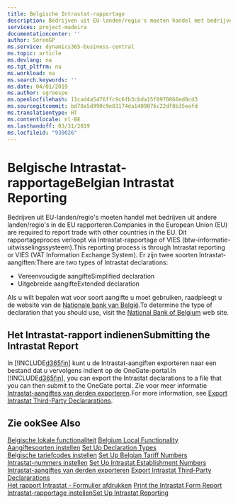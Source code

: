 ```yaml
---
title: Belgische Intrastat-rapportage
description: Bedrijven uit EU-landen/regio's moeten handel met bedrijven uit andere landen/regio's in de EU rapporteren. Dit rapportageproces verloopt via Intrastat-rapportage of VIES (btw-informatie-uitwisselingssysteem).
services: project-madeira
documentationcenter: ''
author: SorenGP
ms.service: dynamics365-business-central
ms.topic: article
ms.devlang: na
ms.tgt_pltfrm: na
ms.workload: na
ms.search.keywords: ''
ms.date: 04/01/2019
ms.author: sgroespe
ms.openlocfilehash: 11cad4a5476ffc9c6fb3cbda15f0970866ed0cd3
ms.sourcegitcommit: bd78a5d990c9e83174da1409076c22df8b35eafd
ms.translationtype: HT
ms.contentlocale: nl-BE
ms.lasthandoff: 03/31/2019
ms.locfileid: "930026"
---
```

# <a name="belgian-intrastat-reporting"></a><span data-ttu-id="ffeb5-104">Belgische Intrastat-rapportage</span><span class="sxs-lookup"><span data-stu-id="ffeb5-104">Belgian Intrastat Reporting</span></span>
<span data-ttu-id="ffeb5-105">Bedrijven uit EU-landen/regio's moeten handel met bedrijven uit andere landen/regio's in de EU rapporteren.</span><span class="sxs-lookup"><span data-stu-id="ffeb5-105">Companies in the European Union (EU) are required to report trade with other countries in the EU.</span></span> <span data-ttu-id="ffeb5-106">Dit rapportageproces verloopt via Intrastat-rapportage of VIES (btw-informatie-uitwisselingssysteem).</span><span class="sxs-lookup"><span data-stu-id="ffeb5-106">This reporting process is through Intrastat reporting or VIES (VAT Information Exchange System).</span></span> <span data-ttu-id="ffeb5-107">Er zijn twee soorten Intrastat-aangiften:</span><span class="sxs-lookup"><span data-stu-id="ffeb5-107">There are two types of Intrastat declarations:</span></span>  

- <span data-ttu-id="ffeb5-108">Vereenvoudigde aangifte</span><span class="sxs-lookup"><span data-stu-id="ffeb5-108">Simplified declaration</span></span>  
- <span data-ttu-id="ffeb5-109">Uitgebreide aangifte</span><span class="sxs-lookup"><span data-stu-id="ffeb5-109">Extended declaration</span></span>  

<span data-ttu-id="ffeb5-110">Als u wilt bepalen wat voor soort aangifte u moet gebruiken, raadpleegt u de website van de [Nationale bank van België](https://aka.ms/BelgianNationalBank).</span><span class="sxs-lookup"><span data-stu-id="ffeb5-110">To determine the type of declaration that you should use, visit the [National Bank of Belgium](https://aka.ms/BelgianNationalBank) web site.</span></span>  

## <a name="submitting-the-intrastat-report"></a><span data-ttu-id="ffeb5-111">Het Intrastat-rapport indienen</span><span class="sxs-lookup"><span data-stu-id="ffeb5-111">Submitting the Intrastat Report</span></span>  
<span data-ttu-id="ffeb5-112">In [!INCLUDE[d365fin](../../includes/d365fin_md.md)] kunt u de Intrastat-aangiften exporteren naar een bestand dat u vervolgens indient op de OneGate-portal.</span><span class="sxs-lookup"><span data-stu-id="ffeb5-112">In [!INCLUDE[d365fin](../../includes/d365fin_md.md)], you can export the Intrastat declarations to a file that you can then submit to the OneGate portal.</span></span> <span data-ttu-id="ffeb5-113">Zie voor meer informatie [Intrastat-aangiftes van derden exporteren](how-to-export-intrastat-third-party-declararations.md).</span><span class="sxs-lookup"><span data-stu-id="ffeb5-113">For more information, see [Export Intrastat Third-Party Declararations](how-to-export-intrastat-third-party-declararations.md).</span></span>  

## <a name="see-also"></a><span data-ttu-id="ffeb5-114">Zie ook</span><span class="sxs-lookup"><span data-stu-id="ffeb5-114">See Also</span></span>  
 <span data-ttu-id="ffeb5-115">[Belgische lokale functionaliteit](belgium-local-functionality.md) </span><span class="sxs-lookup"><span data-stu-id="ffeb5-115">[Belgium Local Functionality](belgium-local-functionality.md) </span></span>  
 <span data-ttu-id="ffeb5-116">[Aangiftesoorten instellen](how-to-set-up-declaration-types.md) </span><span class="sxs-lookup"><span data-stu-id="ffeb5-116">[Set Up Declaration Types](how-to-set-up-declaration-types.md) </span></span>  
 <span data-ttu-id="ffeb5-117">[Belgische tariefcodes instellen](how-to-set-up-belgian-tariff-numbers.md) </span><span class="sxs-lookup"><span data-stu-id="ffeb5-117">[Set Up Belgian Tariff Numbers](how-to-set-up-belgian-tariff-numbers.md) </span></span>  
 <span data-ttu-id="ffeb5-118">[Intrastat-nummers instellen](how-to-set-up-intrastat-establishment-numbers.md) </span><span class="sxs-lookup"><span data-stu-id="ffeb5-118">[Set Up Intrastat Establishment Numbers](how-to-set-up-intrastat-establishment-numbers.md) </span></span>  
 <span data-ttu-id="ffeb5-119">[Intrastat-aangiftes van derden exporteren](how-to-export-intrastat-third-party-declararations.md) </span><span class="sxs-lookup"><span data-stu-id="ffeb5-119">[Export Intrastat Third-Party Declararations](how-to-export-intrastat-third-party-declararations.md) </span></span>  
 <span data-ttu-id="ffeb5-120">[Het rapport Intrastat - Formulier afdrukken](how-to-print-the-intrastat-form-report.md) </span><span class="sxs-lookup"><span data-stu-id="ffeb5-120">[Print the Intrastat Form Report](how-to-print-the-intrastat-form-report.md) </span></span>  
 [<span data-ttu-id="ffeb5-121">Intrastat-rapportage instellen</span><span class="sxs-lookup"><span data-stu-id="ffeb5-121">Set Up Intrastat Reporting</span></span>](../../finance-how-setup-report-intrastat.md)  
